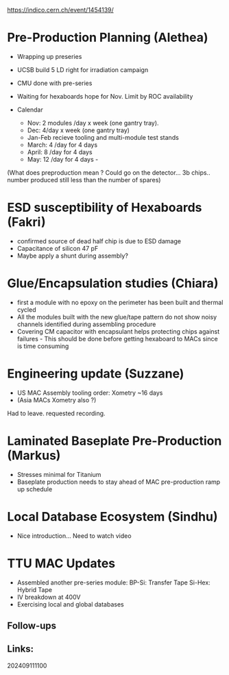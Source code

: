 https://indico.cern.ch/event/1454139/

# Pre-Production Planning (Alethea)
- Wrapping up preseries
- UCSB build 5 LD right for irradiation campaign
- CMU done with pre-series

- Waiting for hexaboards hope for Nov.  Limit by ROC availability 
- Calendar 
	- Nov: 2 modules /day x week (one gantry tray). 
	- Dec: 4/day x week (one gantry tray)
	- Jan-Feb recieve tooling and multi-module test stands
	- March: 4 /day for 4 days
	- April:    8 /day for 4 days
	- May:   12 /day for 4 days 	- 

(What does preproduction mean ? Could go on the detector... 3b chips.. number produced still less than the number of spares)

# ESD susceptibility of Hexaboards (Fakri)
- confirmed source of dead half chip is due to ESD damage
- Capacitance of silicon 47 pF
- Maybe apply a shunt during assembly?

# Glue/Encapsulation studies (Chiara)
-  first a module with no epoxy on the perimeter has been built and thermal cycled
- All the modules built with the new glue/tape pattern do not show noisy channels identified during assembling procedure 
- Covering CM capacitor with encapsulant helps protecting chips against failures - This should be done before getting hexaboard to MACs since is time consuming

# Engineering update (Suzzane)
- US MAC Assembly tooling order: Xometry ~16 days
- (Asia MACs Xometry also ?)

Had to leave. requested recording.

# Laminated Baseplate Pre-Production  (Markus)
- Stresses minimal for Titanium
- Baseplate production needs to stay ahead of MAC pre-production ramp up schedule

# Local Database Ecosystem (Sindhu)
- Nice introduction... Need to watch video

# TTU MAC Updates
- Assembled another pre-series module: BP-Si: Transfer Tape Si-Hex: Hybrid Tape
- IV breakdown at 400V
- Exercising  local and global databases


## Follow-ups


## Links: 



202409111100
